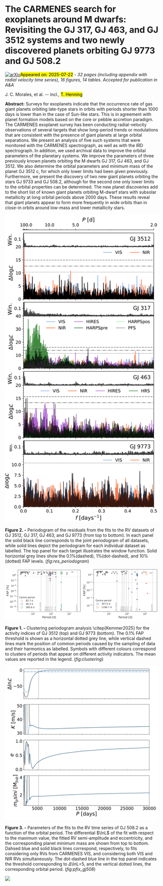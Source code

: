 <div class="macros" style="visibility:hidden;">
$\newcommand{\ensuremath}{}$
$\newcommand{\xspace}{}$
$\newcommand{\object}[1]{\texttt{#1}}$
$\newcommand{\farcs}{{.}''}$
$\newcommand{\farcm}{{.}'}$
$\newcommand{\arcsec}{''}$
$\newcommand{\arcmin}{'}$
$\newcommand{\ion}[2]{#1#2}$
$\newcommand{\textsc}[1]{\textrm{#1}}$
$\newcommand{\hl}[1]{\textrm{#1}}$
$\newcommand{\footnote}[1]{}$
$\newcommand{\kms}{km s^{-1}}$
$\newcommand{\ms}{m s^{-1}}$
$\newcommand{\mjup}{M_{\rm Jup}}$
$\newcommand{\lnZ}{\ln \mathcal{Z}}$
$\newcommand{\lnL}{\ln \mathcal{L}}$
$\newcommand{\aunc}[2]{^{+#1}_{#2}}$
$\newcommand{\Comm}[1]{\textcolor{red}{\textbf{#1}}}$</div>



<div id="title">

# The CARMENES search for exoplanets around M dwarfs: Revisiting the GJ 317, GJ 463, and GJ 3512 systems and two newly discovered planets orbiting GJ 9773 and GJ 508.2

</div>
<div id="comments">

[![arXiv](https://img.shields.io/badge/arXiv-2507.15516-b31b1b.svg)](https://arxiv.org/abs/2507.15516)<mark>Appeared on: 2025-07-22</mark> -  _32 pages (including appendix with radial velocity time series), 16 figures, 14 tables. Accepted for publication in A&A_

</div>
<div id="authors">

J. C. Morales, et al. -- incl., <mark>T. Henning</mark>

</div>
<div id="abstract">

**Abstract:** Surveys for exoplanets indicate that the occurrence rate of gas giant planets orbiting late-type stars in orbits with periods shorter than 1000 days is lower than in the case of Sun-like stars. This is in agreement with planet formation models based on the core or pebble accretion paradigm. The CARMENES exoplanet survey has been conducting radial-velocity observations of several targets that show long-period trends or modulations that are consistent with the presence of giant planets at large orbital separations. We present an analysis of five such systems that were monitored with the CARMENES spectrograph, as well as with the IRD spectrograph. In addition, we used archival data to improve the orbital parameters of the planetary systems. We improve the parameters of three previously known planets orbiting the M dwarfs GJ 317, GJ 463, and GJ 3512. We also determine the orbital parameters and minimum mass of the planet GJ 3512 c, for which only lower limits had been given previously. Furthermore, we present the discovery of two new giant planets orbiting the stars GJ 9733 and GJ 508.2, although for the second one only lower limits to the orbital properties can be determined. The new planet discoveries add to the short list of known giant planets orbiting M-dwarf stars with subsolar metallicity at long orbital periods above 2000 days. These results reveal that giant planets appear to form more frequently in wide orbits than in close-in orbits around low-mass and lower metallicity stars.

</div>

<div id="div_fig1">

<img src="tmp_2507.15516/./Fig5.png" alt="Fig2" width="100%"/>

**Figure 2. -** Periodogram of the residuals from the fits to the RV datasets of GJ 3512, GJ 317, GJ 463, and GJ 9773 (from top to bottom). In each panel the solid black line corresponds to the joint periodogram of all datasets, while solid lines depict the periodogram for each individual dataset as labelled. The top panel for each target illustrates the window function. Solid horizontal grey lines show the 0.1\%(dashed), 1\%(dot-dashed), and 10\%(dotted) FAP levels. (*fig:res_periodogram*)

</div>
<div id="div_fig2">

<img src="tmp_2507.15516/./Fig1a.png" alt="Fig1.1" width="50%"/><img src="tmp_2507.15516/./Fig1b.png" alt="Fig1.2" width="50%"/>

**Figure 1. -** Clustering periodogram analysis \citep{Kemmer2025} for the activity indices of GJ 3512 (top) and GJ 9773 (bottom). The 0.1\% FAP threshold is shown as a horizontal dotted grey line, while vertical dashed lines mark the position of common periods caused by the sampling of data and their harmonics as labelled. Symbols with different colours correspond to clusters of periods that appear on different activity indicators. The mean values are reported in the legend. (*fig:clustering*)

</div>
<div id="div_fig3">

<img src="tmp_2507.15516/./Fig9.png" alt="Fig3" width="100%"/>

**Figure 3. -** Parameters of the fits to the RV time series of GJ 508.2 as a function of the orbital period. The differential $\lnL$  of the fit with respect to the maximum value, the fitted RV semi-amplitude and eccentricity, and the corresponding planet minimum mass are shown from top to bottom. Dahsed blue and solid black lines correspond, respectively, to fits considering only RVs from CARMENES VIS, and considering both VIS and NIR RVs simultaneously. The dot-dashed blue line in the top panel indicates the threshold corresponding to $\Delta$\lnL=5, and the vertical dotted lines, the corresponding orbital period. (*fig:pfix_gj508*)

</div><div id="qrcode"><img src=https://api.qrserver.com/v1/create-qr-code/?size=100x100&data="https://arxiv.org/abs/2507.15516"></div>
